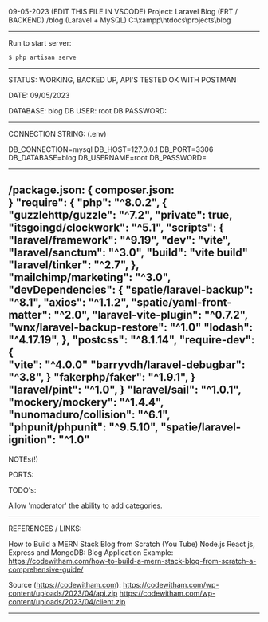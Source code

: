 09-05-2023 (EDIT THIS FILE IN VSCODE)
Project: Laravel Blog (FRT / BACKEND) /blog
(Laravel + MySQL)
C:\xampp\htdocs\projects\blog

--------------------------------------------------------------------------------------------------

Run to start server:

    $ php artisan serve   

--------------------------------------------------------------------------------------------------

STATUS: WORKING, BACKED UP, API'S TESTED OK WITH POSTMAN

DATE: 09/05/2023

DATABASE: blog 
DB USER: root
DB PASSWORD: 

--------------------------------------------------------------------------------------------------

CONNECTION STRING: (.env)

DB_CONNECTION=mysql
DB_HOST=127.0.0.1
DB_PORT=3306
DB_DATABASE=blog
DB_USERNAME=root
DB_PASSWORD=

----------------------------------------------------------------------------------------------------

/package.json: {                                            composer.json:  
}                                                               "require": {
                                                                    "php": "^8.0.2",
    {                                                               "guzzlehttp/guzzle": "^7.2",
    "private": true,                                                "itsgoingd/clockwork": "^5.1",
    "scripts": {                                                    "laravel/framework": "^9.19",
        "dev": "vite",                                              "laravel/sanctum": "^3.0",
        "build": "vite build"                                       "laravel/tinker": "^2.7",
    },                                                              "mailchimp/marketing": "^3.0",
    "devDependencies": {                                            "spatie/laravel-backup": "^8.1",
        "axios": "^1.1.2",                                          "spatie/yaml-front-matter": "^2.0",
        "laravel-vite-plugin": "^0.7.2",                            "wnx/laravel-backup-restore": "^1.0"
        "lodash": "^4.17.19",                                  },
        "postcss": "^8.1.14",                                    "require-dev": {      
        "vite": "^4.0.0"                                            "barryvdh/laravel-debugbar": "^3.8",
    }                                                               "fakerphp/faker": "^1.9.1",
  }                                                                 "laravel/pint": "^1.0",
}                                                                   "laravel/sail": "^1.0.1",
                                                                    "mockery/mockery": "^1.4.4",
                                                                    "nunomaduro/collision": "^6.1",
                                                                    "phpunit/phpunit": "^9.5.10",
                                                                    "spatie/laravel-ignition": "^1.0"
----------------------------------------------------------------------------------------------------

NOTEs(!)


PORTS:


TODO's:

Allow 'moderator' the ability to add categories.



----------------------------------------------------------------------------------------------------
REFERENCES / LINKS:

How to Build a MERN Stack Blog from Scratch (You Tube)
Node.js React js, Express and MongoDB: Blog Application Example:
https://codewitham.com/how-to-build-a-mern-stack-blog-from-scratch-a-comprehensive-guide/

Source (https://codewitham.com):
https://codewitham.com/wp-content/uploads/2023/04/api.zip
https://codewitham.com/wp-content/uploads/2023/04/client.zip


----------------------------------------------------------------------------------------------------